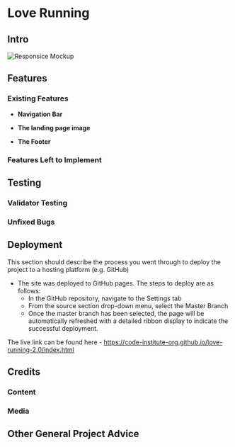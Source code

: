 # Love Running

## Intro

![Responsice Mockup](https://github.com/lucyrush/readme-template/blob/master/media/love_running_mockup.png)

## Features 



### Existing Features

- __Navigation Bar__

  

- __The landing page image__

  





- __The Footer__ 

 





### Features Left to Implement



## Testing 




### Validator Testing 



### Unfixed Bugs



## Deployment

This section should describe the process you went through to deploy the project to a hosting platform (e.g. GitHub) 

- The site was deployed to GitHub pages. The steps to deploy are as follows: 
  - In the GitHub repository, navigate to the Settings tab 
  - From the source section drop-down menu, select the Master Branch
  - Once the master branch has been selected, the page will be automatically refreshed with a detailed ribbon display to indicate the successful deployment. 

The live link can be found here - https://code-institute-org.github.io/love-running-2.0/index.html 


## Credits 


### Content 



### Media






## Other General Project Advice

